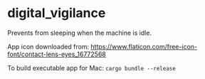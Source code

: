 # digital_vigilance
Prevents from sleeping when the machine is idle.

App icon downloaded from: https://www.flaticon.com/free-icon-font/contact-lens-eyes_16772568

To build executable app for Mac: `cargo bundle --release`